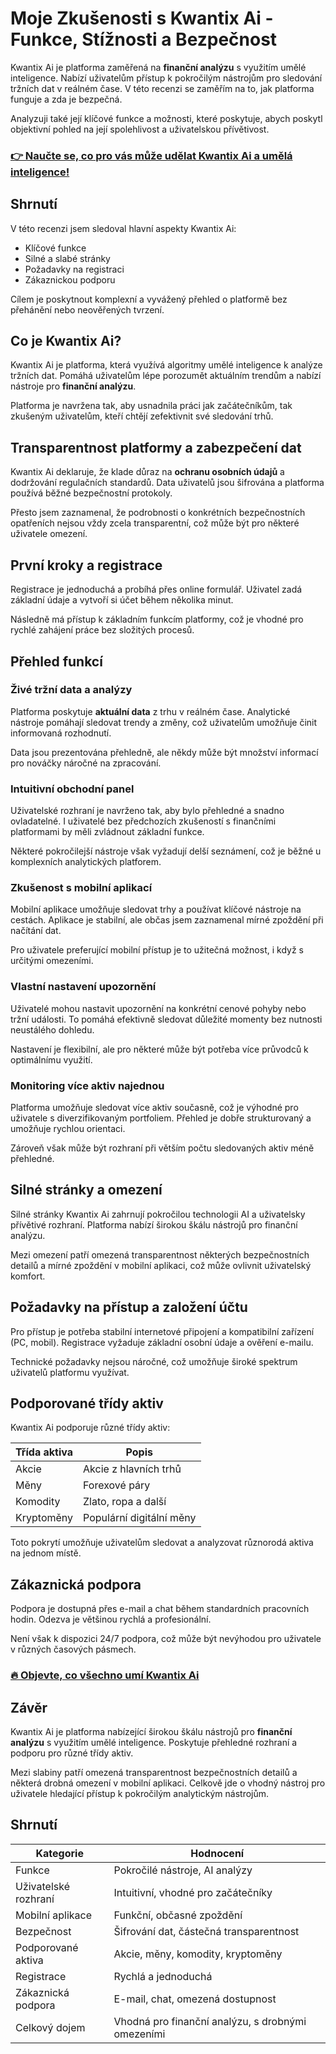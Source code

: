 # Moje Zkušenosti s Kwantix Ai - Funkce, Stížnosti a Bezpečnost
 

Kwantix Ai je platforma zaměřená na **finanční analýzu** s využitím umělé inteligence. Nabízí uživatelům přístup k pokročilým nástrojům pro sledování tržních dat v reálném čase. V této recenzi se zaměřím na to, jak platforma funguje a zda je bezpečná.

Analyzuji také její klíčové funkce a možnosti, které poskytuje, abych poskytl objektivní pohled na její spolehlivost a uživatelskou přívětivost.

### [👉 Naučte se, co pro vás může udělat Kwantix Ai a umělá inteligence!](https://tinyurl.com/25xbtsfn)
## Shrnutí

V této recenzi jsem sledoval hlavní aspekty Kwantix Ai:

- Klíčové funkce
- Silné a slabé stránky
- Požadavky na registraci
- Zákaznickou podporu

Cílem je poskytnout komplexní a vyvážený přehled o platformě bez přehánění nebo neověřených tvrzení.

## Co je Kwantix Ai?

Kwantix Ai je platforma, která využívá algoritmy umělé inteligence k analýze tržních dat. Pomáhá uživatelům lépe porozumět aktuálním trendům a nabízí nástroje pro **finanční analýzu**.

Platforma je navržena tak, aby usnadnila práci jak začátečníkům, tak zkušeným uživatelům, kteří chtějí zefektivnit své sledování trhů.

## Transparentnost platformy a zabezpečení dat

Kwantix Ai deklaruje, že klade důraz na **ochranu osobních údajů** a dodržování regulačních standardů. Data uživatelů jsou šifrována a platforma používá běžné bezpečnostní protokoly.

Přesto jsem zaznamenal, že podrobnosti o konkrétních bezpečnostních opatřeních nejsou vždy zcela transparentní, což může být pro některé uživatele omezení.

## První kroky a registrace

Registrace je jednoduchá a probíhá přes online formulář. Uživatel zadá základní údaje a vytvoří si účet během několika minut.

Následně má přístup k základním funkcím platformy, což je vhodné pro rychlé zahájení práce bez složitých procesů.

## Přehled funkcí

### Živé tržní data a analýzy

Platforma poskytuje **aktuální data** z trhu v reálném čase. Analytické nástroje pomáhají sledovat trendy a změny, což uživatelům umožňuje činit informovaná rozhodnutí.

Data jsou prezentována přehledně, ale někdy může být množství informací pro nováčky náročné na zpracování.

### Intuitivní obchodní panel

Uživatelské rozhraní je navrženo tak, aby bylo přehledné a snadno ovladatelné. I uživatelé bez předchozích zkušeností s finančními platformami by měli zvládnout základní funkce.

Některé pokročilejší nástroje však vyžadují delší seznámení, což je běžné u komplexních analytických platforem.

### Zkušenost s mobilní aplikací

Mobilní aplikace umožňuje sledovat trhy a používat klíčové nástroje na cestách. Aplikace je stabilní, ale občas jsem zaznamenal mírné zpoždění při načítání dat.

Pro uživatele preferující mobilní přístup je to užitečná možnost, i když s určitými omezeními.

### Vlastní nastavení upozornění

Uživatelé mohou nastavit upozornění na konkrétní cenové pohyby nebo tržní události. To pomáhá efektivně sledovat důležité momenty bez nutnosti neustálého dohledu.

Nastavení je flexibilní, ale pro některé může být potřeba více průvodců k optimálnímu využití.

### Monitoring více aktiv najednou

Platforma umožňuje sledovat více aktiv současně, což je výhodné pro uživatele s diverzifikovaným portfoliem. Přehled je dobře strukturovaný a umožňuje rychlou orientaci.

Zároveň však může být rozhraní při větším počtu sledovaných aktiv méně přehledné.

## Silné stránky a omezení

Silné stránky Kwantix Ai zahrnují pokročilou technologii AI a uživatelsky přívětivé rozhraní. Platforma nabízí širokou škálu nástrojů pro finanční analýzu.

Mezi omezení patří omezená transparentnost některých bezpečnostních detailů a mírné zpoždění v mobilní aplikaci, což může ovlivnit uživatelský komfort.

## Požadavky na přístup a založení účtu

Pro přístup je potřeba stabilní internetové připojení a kompatibilní zařízení (PC, mobil). Registrace vyžaduje základní osobní údaje a ověření e-mailu.

Technické požadavky nejsou náročné, což umožňuje široké spektrum uživatelů platformu využívat.

## Podporované třídy aktiv

Kwantix Ai podporuje různé třídy aktiv:

| Třída aktiva | Popis                     |
|--------------|---------------------------|
| Akcie        | Akcie z hlavních trhů     |
| Měny         | Forexové páry             |
| Komodity     | Zlato, ropa a další       |
| Kryptoměny   | Populární digitální měny  |

Toto pokrytí umožňuje uživatelům sledovat a analyzovat různorodá aktiva na jednom místě.

## Zákaznická podpora

Podpora je dostupná přes e-mail a chat během standardních pracovních hodin. Odezva je většinou rychlá a profesionální.

Není však k dispozici 24/7 podpora, což může být nevýhodou pro uživatele v různých časových pásmech.

### [🔥 Objevte, co všechno umí Kwantix Ai](https://tinyurl.com/25xbtsfn)
## Závěr

Kwantix Ai je platforma nabízející širokou škálu nástrojů pro **finanční analýzu** s využitím umělé inteligence. Poskytuje přehledné rozhraní a podporu pro různé třídy aktiv.

Mezi slabiny patří omezená transparentnost bezpečnostních detailů a některá drobná omezení v mobilní aplikaci. Celkově jde o vhodný nástroj pro uživatele hledající přístup k pokročilým analytickým nástrojům.

## Shrnutí

| Kategorie               | Hodnocení                        |
|------------------------|--------------------------------|
| Funkce                 | Pokročilé nástroje, AI analýzy |
| Uživatelské rozhraní    | Intuitivní, vhodné pro začátečníky |
| Mobilní aplikace        | Funkční, občasné zpoždění      |
| Bezpečnost             | Šifrování dat, částečná transparentnost |
| Podporované aktiva      | Akcie, měny, komodity, kryptoměny |
| Registrace             | Rychlá a jednoduchá            |
| Zákaznická podpora      | E-mail, chat, omezená dostupnost |
| Celkový dojem          | Vhodná pro finanční analýzu, s drobnými omezeními |
